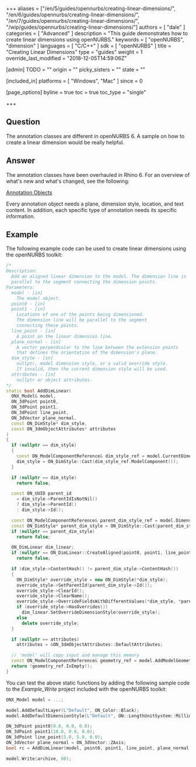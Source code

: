 +++
aliases = ["/en/5/guides/opennurbs/creating-linear-dimensions/", "/en/6/guides/opennurbs/creating-linear-dimensions/", "/en/7/guides/opennurbs/creating-linear-dimensions/", "/wip/guides/opennurbs/creating-linear-dimensions/"]
authors = [ "dale" ]
categories = [ "Advanced" ]
description = "This guide demonstrates how to create linear dimensions using openNURBS."
keywords = [ "openNURBS", "dimension" ]
languages = [ "C/C++" ]
sdk = [ "openNURBS" ]
title = "Creating Linear Dimensions"
type = "guides"
weight = 1
override_last_modified = "2018-12-05T14:59:06Z"

[admin]
TODO = ""
origin = ""
picky_sisters = ""
state = ""

[included_in]
platforms = [ "Windows", "Mac" ]
since = 0

[page_options]
byline = true
toc = true
toc_type = "single"

+++


## Question

The annotation classes are different in openNURBS 6. A sample on how to create a linear dimension would be really helpful.

## Answer

The annotation classes have been overhauled in Rhino 6. For an overview of what's new and what's changed, see the following:

[Annotation Objects](http://developer.rhino3d.com/guides/cpp/annotation-objects/)

Every annotation object needs a plane, dimension style, location, and text content. In addition, each specific type of annotation needs its specific information.

## Example

The following example code can be used to create linear dimensions using the openNURBS toolkit:

```cpp
/*
Description:
  Add an aligned linear dimension to the model. The dimension line is
  parallel to the segment connecting the dimension points.
Parameters:
  model - [in] 
    The model object.
  point0 - [in]
  point1 - [in]
    Locations of one of the points being dimensioned.
    The dimension line will be parallel to the segment
    connecting these points.
  line_point - [in]
    A point on the linear dimension line.
  plane_normal - [in]
    A vector perpendcular to the line between the extension points
    that defines the orientation of the dimension's plane.
  dim_style - [in]
    nullptr, model dimension style, or a valid override style.
    If invalid, then the current dimension style will be used.
  attributes - [in]
    nullptr or object attributes.
*/
static bool AddDimLinear(
  ONX_Model& model,
  ON_3dPoint point0,
  ON_3dPoint point1,
  ON_3dPoint line_point,
  ON_3dVector plane_normal,
  const ON_DimStyle* dim_style,
  const ON_3dmObjectAttributes* attributes
)
{
  if (nullptr == dim_style)
  {
    const ON_ModelComponentReference& dim_style_ref = model.CurrentDimensionStyle();
    dim_style = ON_DimStyle::Cast(dim_style_ref.ModelComponent());
  }

  if (nullptr == dim_style)
    return false;

  const ON_UUID parent_id
    = dim_style->ParentIdIsNotNil()
    ? dim_style->ParentId()
    : dim_style->Id();

  const ON_ModelComponentReference& parent_dim_style_ref = model.DimensionStyleFromId(parent_id);
  const ON_DimStyle* parent_dim_style = ON_DimStyle::Cast(parent_dim_style_ref.ModelComponent());
  if (nullptr == parent_dim_style)
    return false;

  ON_DimLinear dim_linear;
  if (nullptr == ON_DimLinear::CreateAligned(point0, point1, line_point, plane_normal, parent_dim_style->Id(), &dim_linear))
    return false;

  if (dim_style->ContentHash() != parent_dim_style->ContentHash())
  {
    ON_DimStyle* override_style = new ON_DimStyle(*dim_style);
    override_style->SetParentId(parent_dim_style->Id());
    override_style->ClearId();
    override_style->ClearName();
    override_style->OverrideFieldsWithDifferentValues(*dim_style, *parent_dim_style);
    if (override_style->HasOverrides())
      dim_linear.SetOverrideDimensionStyle(override_style);
    else
      delete override_style;
  }

  if (nullptr == attributes)
    attributes = &ON_3dmObjectAttributes::DefaultAttributes;

  // 'model' will copy input and manage this memory
  const ON_ModelComponentReference& geometry_ref = model.AddModelGeometryComponent(&dim_linear, attributes);
  return !geometry_ref.IsEmpty();
}
```

You can test the above static functions by adding the following sample code to the *Example_Write* project included with the openNURBS toolkit:

```cpp
ONX_Model model = ...;

model.AddDefaultLayer(L"Default", ON_Color::Black);
model.AddDefaultDimensionStyle(L"Default", ON::LengthUnitSystem::Millimeters, 0.001);

ON_3dPoint point0(0.0, 0.0, 0.0);
ON_3dPoint point1(10.0, 0.0, 0.0);
ON_3dPoint line_point(5.0, 5.0, 0.0);
ON_3dVector plane_normal = ON_3dVector::ZAxis;
bool rc = AddDimLinear(model, point0, point1, line_point, plane_normal, nullptr, nullptr);

model.Write(archive, 60);
```
